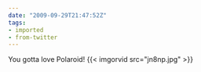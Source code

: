 ```yaml
---
date: "2009-09-29T21:47:52Z"
tags:
- imported
- from-twitter
---
```

You gotta love Polaroid! {{< imgorvid src="jn8np.jpg" >}}
